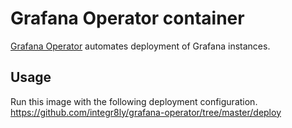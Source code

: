 Grafana Operator container
==================

[Grafana Operator](https://github.com/integr8ly/grafana-operator) automates deployment of Grafana instances.

Usage
-----

Run this image with the following deployment configuration.<br />
https://github.com/integr8ly/grafana-operator/tree/master/deploy
